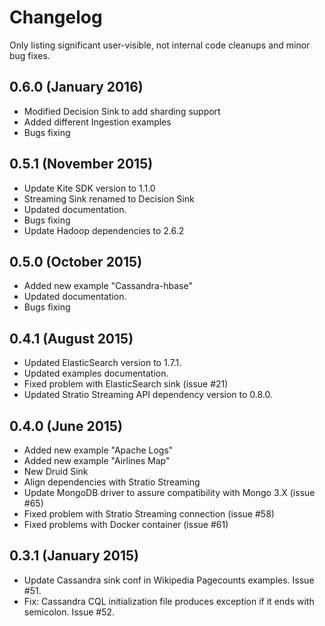 # Changelog

Only listing significant user-visible, not internal code cleanups and minor bug fixes.

## 0.6.0 (January 2016)
* Modified Decision Sink to add sharding support
* Added different Ingestion examples
* Bugs fixing

## 0.5.1 (November 2015)
* Update Kite SDK version to 1.1.0
* Streaming Sink renamed to Decision Sink
* Updated documentation.
* Bugs fixing
* Update Hadoop dependencies to 2.6.2

## 0.5.0 (October 2015)

* Added new example "Cassandra-hbase"
* Updated documentation.
* Bugs fixing

## 0.4.1 (August 2015)

* Updated ElasticSearch version to 1.7.1.
* Updated examples documentation.
* Fixed problem with ElasticSearch sink (issue #21)
* Updated Stratio Streaming API dependency version to 0.8.0.

## 0.4.0 (June 2015)

* Added new example "Apache Logs"
* Added new example "Airlines Map"
* New Druid Sink
* Align dependencies with Stratio Streaming
* Update MongoDB driver to assure compatibility with Mongo 3.X (issue #65)
* Fixed problem with Stratio Streaming connection (issue #58)
* Fixed problems with Docker container (issue #61)

## 0.3.1 (January 2015)

* Update Cassandra sink conf in Wikipedia Pagecounts examples. Issue #51.
* Fix: Cassandra CQL initialization file produces exception if it ends with semicolon. Issue #52.
